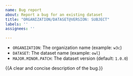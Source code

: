 ```yaml
---
name: Bug report
about: Report a bug for an existing dataset
title: "ORGANIZATION/DATASET@VERSION: SUBJECT"
labels: ''
assignees: ''

---
```


* `ORGANIZATION`: The organization name (example: `w3c`)
* `DATASET`: The dataset name (example: `owl`)
* `MAJOR.MINOR.PATCH`: The dataset version (default: `1.0.0`)

{{A clear and concise description of the bug.}}
